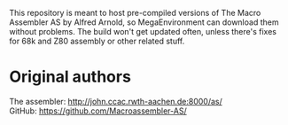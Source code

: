 This repository is meant to host pre-compiled versions of The Macro Assembler AS by Alfred Arnold, so MegaEnvironment can download them without problems.
The build won't get updated often, unless there's fixes for 68k and Z80 assembly or other related stuff.

# Original authors
The assembler: http://john.ccac.rwth-aachen.de:8000/as/  
GitHub: https://github.com/Macroassembler-AS/

